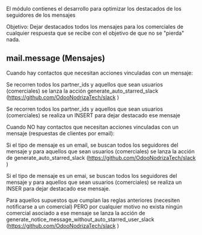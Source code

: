 El módulo contienes el desarrollo para optimizar los destacados de los seguidores de los mensajes

Objetivo: Dejar destacados todos los mensajes para los comerciales de cualquier respuesta que se recibe con el objetivo de que no se "pierda" nada.

 

## mail.message (Mensajes)

Cuando hay contactos que necesitan acciones vinculadas con un mensaje:

Se recorren todos los partner_ids y aquellos que sean usuarios (comerciales) se lanza la acción generate_auto_starred_slack (https://github.com/OdooNodrizaTech/slack )

Se recorren todos los partner_ids y aquellos que sean usuarios (comerciales) se realiza un INSERT para dejar destacado ese mensaje

Cuando NO hay contactos que necesitan acciones vinculadas con un mensaje (respuestas de clientes por email):

Si el tipo de mensaje es un email, se buscan todos los seguidores del mensaje y para aquellos que sean usuarios (comerciales) se lanza la acción de generate_auto_starred_slack (https://github.com/OdooNodrizaTech/slack )

Si el tipo de mensaje es un emai, se buscan todos los seguidores del mensaje y para aquellos que sean usuarios (comerciales) se realiza un INSER para dejar destacado ese mensaje.

 

Para aquellos supuestos que cumplan las reglas anteriores (necesiten notificarse a un comercial) PERO por cualquier motivo no exista ningún comercial asociado a ese mensaje se lanza la acción de generate_notice_message_without_auto_starred_user_slack (https://github.com/OdooNodrizaTech/slack )
